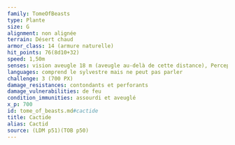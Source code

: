 ```yaml
---
family: TomeOfBeasts
type: Plante
size: G
alignment: non alignée
terrain: Désert chaud
armor_class: 14 (armure naturelle)
hit_points: 76(8d10+32)
speed: 1,50m
senses: vision aveugle 18 m (aveugle au-delà de cette distance), Perception passive 10
languages: comprend le sylvestre mais ne peut pas parler
challenge: 3 (700 PX)
damage_resistances: contondants et perforants
damage_vulnerabilities: de feu
condition_immunities: assourdi et aveuglé
x_p: 700
id: tome_of_beasts.md#cactide
title: Cactide
alias: Cactid
source: (LDM p51)(TOB p50)
---
```



